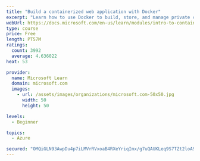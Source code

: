 ```yaml
---
title: "Build a containerized web application with Docker"
excerpt: "Learn how to use Docker to build, store, and manage private container images with the Azure Container Registry."
webUrl: https://docs.microsoft.com/en-us/learn/modules/intro-to-containers/
type: course
price: Free
length: PT57M
ratings:
  count: 3992
  average: 4.636022
heat: 53

provider:
  name: Microsoft Learn
  domain: microsoft.com
  images:
    - url: /assets/images/organizations/microsoft.com-50x50.jpg
      width: 50
      height: 50

levels:
  - Beginner

topics:
  - Azure

secured: "OMQiGLN93AwpDu4p7iLMVrRVxoaB4RXeYriqImx/g7uQAUKLeq9S7TZt2loA9/96jZi8R1ds9t5BSw9X0se2lv2n01Rvbhk/YB59wfHWJV8lrtWuYiTyo2aKj/jQRGrdv+YHbZJvrlgZJ4M0m+kfSlTHI/RiX2MOWrh3iCApb+9dfZIoU7GcnvEXGKWJBaHGaJj2diUQfQfC5/QEYlNMlycmpE90r+7Ot2zy2JQy2aQCUPwbulGAdFCe7C455CNFS5eNJBpSMuykBwI+wxiSQNul3ZYYBr3jvfMuue+d0q+6/Bh0bCPsEOManB+QJfLvgaIeDFnKoICNILUcV5wgGu7TwHMGXnRudiArHEss7HCuqMWu2X0ewN7y7TSNIiJ5irXtNtnD8uHPgU8kr9zMUQ0bl91c98MYwoNsoKmhAmo=;vFF5SlYv8R2UB4nYgZ54Dw=="
---
```


